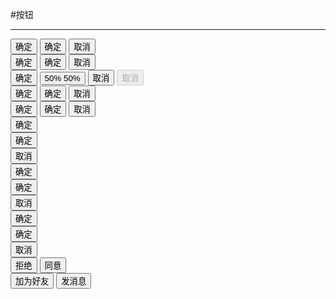 #按钮

--- 

<div class="ui-btn-wrap">
    <button class="ui-btn-s">
        确定
    </button>
    <button class="ui-btn-s active">
        确定
    </button>
    <button class="ui-btn-s disabled">
        取消
    </button>
</div>
<div class="ui-btn-wrap">
    <button class="ui-btn">
        确定
    </button>
    <button class="ui-btn active">
        确定
    </button>
    <button class="ui-btn disabled">
        取消
    </button>
</div>
<div class="ui-btn-wrap">
    <button class="ui-btn ui-btn-progress">确定</button>
    <button class="ui-btn ui-btn-progress">
        <span>50%</span>
        <span class="ui-btn-inner" style="width:50%"><span>50%</span></span>
    </button>
    <button class="ui-btn ui-btn-progress disabled">取消</button>
    <button class="ui-btn ui-btn-progress" disabled>取消</button>
</div>
<div class="ui-btn-wrap">
    <button class="ui-btn ui-btn-primary">
        确定
    </button>
    <button class="ui-btn ui-btn-primary active">
        确定
    </button>
    <button class="ui-btn disabled">
        取消
    </button>
</div>
<div class="ui-btn-wrap">
    <button class="ui-btn ui-btn-danger">
        确定
    </button>
    <button class="ui-btn ui-btn-danger active">
        确定
    </button>
    <button class="ui-btn disabled">
        取消
    </button>
</div>
<div class="ui-btn-wrap">
    <button class="ui-btn-lg">
        确定
    </button>
</div>
<div class="ui-btn-wrap">
    <button class="ui-btn-lg active">
        确定
    </button>
</div>
<div class="ui-btn-wrap">
    <button class="ui-btn-lg disabled">
        取消
    </button>
</div>
<div class="ui-btn-wrap">
    <button class="ui-btn-lg ui-btn-primary">
        确定
    </button>
</div>
<div class="ui-btn-wrap">
    <button class="ui-btn-lg ui-btn-primary active">
        确定
    </button>
</div>
<div class="ui-btn-wrap">
    <button class="ui-btn-lg disabled">
        取消
    </button>
</div>
<div class="ui-btn-wrap">
    <button class="ui-btn-lg ui-btn-danger">
        确定
    </button>
</div>
<div class="ui-btn-wrap">
    <button class="ui-btn-lg ui-btn-danger active">
        确定
    </button>
</div>
<div class="ui-btn-wrap">
    <button class="ui-btn-lg disabled">
        取消
    </button>
</div>
<div class="ui-btn-group-tiled ui-btn-wrap">
    <button class="ui-btn-lg">
        拒绝
    </button>
    <button class="ui-btn-lg ui-btn-primary">
        同意
    </button>
</div>
<div class="ui-btn-group ui-btn-group-bottom">
    <button type="button">
        加为好友
    </button>
    <button type="button">
        发消息
    </button>
</div>
